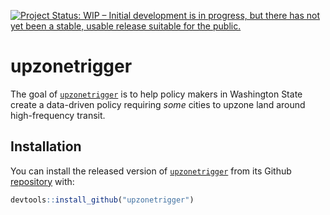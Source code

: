 
<!-- README.md is generated from README.Rmd. Please edit that file -->
[![Project Status: WIP – Initial development is in progress, but there has not yet been a stable, usable release suitable for the public.](http://www.repostatus.org/badges/latest/wip.svg)](http://www.repostatus.org/#wip)

upzonetrigger
=============

The goal of [`upzonetrigger`](https://github.com/tiernanmartin/upzonetrigger) is to help policy makers in Washington State create a data-driven policy requiring *some* cities to upzone land around high-frequency transit.

Installation
------------

You can install the released version of [`upzonetrigger`](https://github.com/tiernanmartin/upzonetrigger) from its Github [repository](https://github.com/tiernanmartin/upzonetrigger) with:

``` r
devtools::install_github("upzonetrigger")
```
